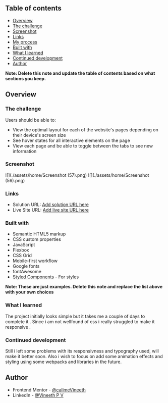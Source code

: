 
## Table of contents

  - [Overview](#overview)
  - [The challenge](#the-challenge)
  - [Screenshot](#screenshot)
  - [Links](#links)
  - [My process](#my-process)
  - [Built with](#built-with)
  - [What I learned](#what-i-learned)
  - [Continued development](#continued-development)
  - [Author](#author)


**Note: Delete this note and update the table of contents based on what sections you keep.**

## Overview

### The challenge

Users should be able to:

- View the optimal layout for each of the website's pages depending on their device's screen size
- See hover states for all interactive elements on the page
- View each page and be able to toggle between the tabs to see new information

### Screenshot

![](./assets/home/Screenshot (57).png)
![](./assets/home/Screenshot (56).png)

### Links

- Solution URL: [Add solution URL here](https://your-solution-url.com)
- Live Site URL: [Add live site URL here]( https://callmevineeth.github.io/SpaceTour/)


### Built with

- Semantic HTML5 markup
- CSS custom properties
- JavaScript
- Flexbox
- CSS Grid
- Mobile-first workflow
- Google fonts
- fontAwesome
- [Styled Components](https://styled-components.com/) - For styles

**Note: These are just examples. Delete this note and replace the list above with your own choices**

### What I learned

The project initially looks simple but it takes me a couple of days to complete it . Since i am not wellfound of css i really struggled to make it responsive .


### Continued development

Still i left some problems with its responsivness  and typography used, will make it better soon.
Also i wish to focus on add some animation effects and styling using some webpacks and libraries in the future. 


## Author

- Frontend Mentor - [@callmeVineeth](https://www.frontendmentor.io/profile/callmeVineeth)
- LinkedIn - [@Vineeth P V](www.linkedin.com/in/vineeth-p-v-9216021b8)
